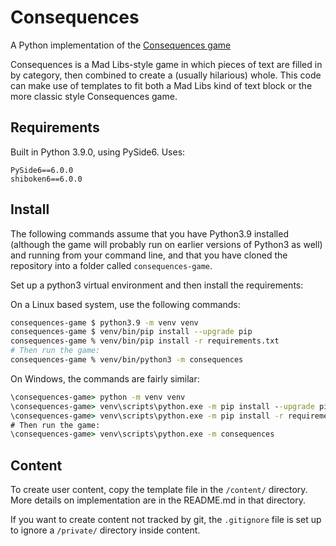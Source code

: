 # Consequences

A Python implementation of the [Consequences game](https://en.wikipedia.org/wiki/Consequences_(game))

Consequences is a Mad Libs-style game in which pieces of text are filled in by
category, then combined to create a (usually hilarious) whole. This code can
make use of templates to fit both a Mad Libs kind of text block or the more
classic style Consequences game.

## Requirements

Built in Python 3.9.0, using PySide6.
Uses:

``` pip
PySide6==6.0.0
shiboken6==6.0.0
```

## Install

The following commands assume that you have Python3.9 installed (although the
game will probably run on earlier versions of Python3 as well) and running from
your command line, and that you have cloned the repository into a folder called
`consequences-game`.

Set up a python3 virtual environment and then install the requirements:

On a Linux based system, use the following commands:

``` bash
consequences-game $ python3.9 -m venv venv
consequences-game $ venv/bin/pip install --upgrade pip
consequences-game % venv/bin/pip install -r requirements.txt
# Then run the game:
consequences-game % venv/bin/python3 -m consequences
```

On Windows, the commands are fairly similar:

``` cmd
\consequences-game> python -m venv venv
\consequences-game> venv\scripts\python.exe -m pip install --upgrade pip
\consequences-game> venv\scripts\python.exe -m pip install -r requirements.txt
# Then run the game:
\consequences-game> venv\scripts\python.exe -m consequences
```

## Content

To create user content, copy the template file in the `/content/` directory.
More details on implementation are in the README.md in that directory.

If you want to create content not tracked by git, the `.gitignore` file is set
up to ignore a `/private/` directory inside content.

